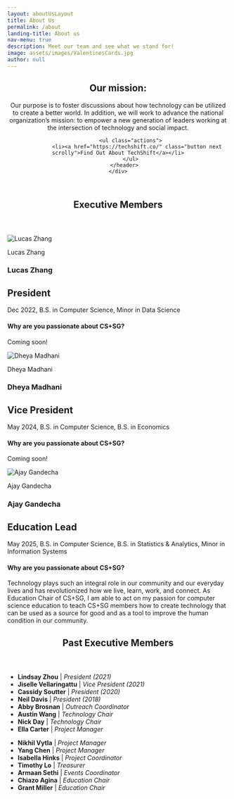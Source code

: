 ```yaml
---
layout: aboutUsLayout
title: About Us
permalink: /about
landing-title: About us
nav-menu: true
description: Meet our team and see what we stand for!
image: assets/images/ValentinesCards.jpg
author: null
---
```


<div id="main" class="alt">
<!-- One -->
<section id="Mission">
	<div class="inner">
		<header class="major">
			<h2 id="Mission">Our mission: </h2>
			<p>Our purpose is to foster discussions about how technology can be utilized to create a better world. In addition, we will work to advance the national organization’s mission: to empower a new generation of leaders working at the intersection of technology and social impact.</p>		
			
			<ul class="actions">
				<li><a href="https://techshift.co/" class="button next scrolly">Find Out About TechShift</a></li>
			</ul>
		</header>
	</div>
</section>
<!--<hr class="major" />-->
<section id="Exec" class="profile-header">
	<div class="inner">
		<header class="major">
			<h2>Executive Members</h2>
		</header>
	</div>
</section>
	<section id="two" class="spotlights profiles">
		<!-- Lucas -->
		<section class="profile-box">
			<div class="profile-img">
				<img src="{{ "assets/images/memberPictures/LucasZhang.jpg" | relative_url }}" alt="Lucas Zhang" />
				<div class="profile-img-container">
					<p>Lucas Zhang</p>
				</div>
			</div>
			<div class="profile-description">
				<h1>Lucas Zhang</h1>
				<h2>President</h2>
				<p>
					<span class='grad-date'>Dec 2022</span>,
					B.S. in Computer Science, Minor in Data Science
				</p>
				<h4>Why are you passionate about CS+SG?</h4>
				<p>
				Coming soon!
				</p>
			</div>
		</section>
		<!-- Dheya -->
		<section class="profile-box">
			<div class="profile-img">
				<img src="{{ "assets/images/memberPictures/DheyaMadhani.png" | relative_url }}" alt="Dheya Madhani" />
				<div class="profile-img-container">
					<p>Dheya Madhani</p>
				</div>
			</div>
			<div class="profile-description">
				<h1>Dheya Madhani</h1>
				<h2>Vice President</h2>
				<p>
					<span class='grad-date'>May 2024</span>,
					B.S. in Computer Science, B.S. in Economics
				</p>
				<h4>Why are you passionate about CS+SG?</h4>
				<p>
				Coming soon!
				</p>
			</div>
		</section>
		<!-- Ajay -->
		<section class="profile-box">
			<div class="profile-img">
				<img src="{{ "assets/images/memberPictures/AjayGandecha.png" | relative_url }}" alt="Ajay Gandecha" />
				<div class="profile-img-container">
					<p>Ajay Gandecha</p>
				</div>
			</div>
			<div class="profile-description">
				<h1>Ajay Gandecha</h1>
				<h2>Education Lead</h2>
				<p>
					<span class='grad-date'>May 2025</span>,
					B.S. in Computer Science, B.S. in Statistics & Analytics, Minor in Information Systems
				</p>
				<h4>Why are you passionate about CS+SG?</h4>
				<p>
					Technology plays such an integral role in our community and our everyday lives and has revolutionized how we live, learn, work, and connect. As Education Chair of CS+SG, I am able to act on my passion for computer science education to teach CS+SG members how to create technology that can be used as a source for good and as a tool to improve the human condition in our community. 
				</p>
			</div>
		</section>
	</section>
	<!--
	<section id="two" class="spotlights profiles">
		<!-Cassidy->
		<section class="profile-box">
			<div class="profile-img">
				<img src="{{ "assets/images/memberPictures/CassidySoutter2.jpg" | relative_url }}" alt="Cassidy Souter" />
				<div class="profile-img-container">
					<p>Cassidy Soutter</p>
				</div>
			</div>
			<div class="profile-description">
				<h1>Cassidy Soutter</h1>
				<h2>President</h2>
				<p>
					<span class='grad-date'>May 2020</span>,
					B.S. in Computer Science, Minor in Information Systems, Minor in Spanish for the Professions
				</p>
				<h4>Why are you passionate about CS+SG?</h4>
				<p>Technology is one of the most powerful tools that we have widespread access to as a society. As we continue to develop its possibilities, it is important that we understand the repercussions of our actions and find a way to use tech to help create social good. I hope that CS+SG will be a start for us, as a community, to make a positive impact on the people around us and help to develop a healthier relationship with the way we use computer science for good.</p>
				<h4>Fun facts about me!</h4>
				<p>In my spare time, I like to listen to jazz, bake, knit and watch the Office.</p>
			</div>
		</section>
		<!- Jiselle ->
		<section class="profile-box">
			<div class="profile-img">
				<img src="{{ "assets/images/memberPictures/JiselleVellaringattu.jpg" | relative_url }}" alt="Jiselle Vellaringattu" />
				<div class="profile-img-container">
					<p>Jiselle Vellaringattu</p>
				</div>
			</div>
			<div class="profile-description">
				<h1>Jiselle Vellaringattu</h1>
				<h2>Vice President</h2>
				<p>
					<span class='grad-date'>May 2021</span>,
					B.S. in Computer Science, B.A. in Global Studies, Minor in Statistics and Analytics
				</p>
				<h4>Why are you passionate about CS+SG?</h4>
				<p>CS+SG is an organization that I am proud to be a part of, as it connects my passions of social good, technology and education. I have been able to form relationships with hardworking individuals who are passionate about social good and with community organizations that are looking to make a difference in the world, which is incredibly exciting.</p>
				<h4>Fun facts about me!</h4>
				<p>- I had an amazing experience studying abroad in Cusco, Peru! </p>
				<p>- I love posting on my photo account, @jiselletells :) </p>
			</div>
		</section>
		<!- Abby Brosnan->
		<section class="profile-box">
			<div class="profile-img">
				<img src="{{ "assets/images/memberPictures/AbbyBrosnan.jpeg" | relative_url }}" alt="Abby Brosnan" />
				<div class="profile-img-container">
					<p>Abby Brosnan</p>
				</div>
			</div>
			<div class="profile-description">
				<h1>Abby Brosnan</h1>
				<h2>Outreach Coordinator</h2>
				<p>
					<span class='grad-date'>May 2021</span>,
					B.S. in Computer Science, Minor in Environmental Science and Studies
				</p>
				<h4>Why are you passionate about CS+SG?</h4>
				<p>I think everyone has an obligation to use their skills and talents to make a positive impact on others, whatever that may be.  A lot of organizations in the community have no idea how much more they could be accomplishing with technology, or just don't have the tools to accomplish it.  Every time we empower an organization with technology, we help them as well as all the people they help through their mission, and it's a great feeling.</p>
				<h4>Fun facts about me!</h4>
				<p>I've been skydiving!</p>
			</div>
		</section>
		<!- Savannah Evans ->
		<section class="profile-box">
			<div class="profile-img">
				<img src="{{ "assets/images/memberPictures/SavannahEvans.jpeg" | relative_url }}" alt="Savannah Evans" />
				<div class="profile-img-container">
					<p>Savannah Evans</p>
				</div>
			</div>
			<div class="profile-description">
				<h1>Savannah Evans</h1>
				<h2>Events Coordinator</h2>
				<p>
				<span class='grad-date'>May 2021</span>,
				B.S. in Computer Science, B.A. in Communication Studies
				</p>
				<h4>Why are you passionate about CS+SG?</h4>
				<p>Technology holds the ability to be incredibly impactful and I want to help ensure that it is being used to promote positive social change.
				</p>
				<h4>Fun facts about me!</h4>
				<li> I had no idea what computer science was until I took COMP 110 in the fall of my freshman year. </li>
				<li> Favorite things: Snickers, A24 movies, Oxford commas, UX design, my cat George, Timothee Chalamet</li>
			</div>
		</section>
		<!- Austin Wang->
		<section class="profile-box">
			<div class="profile-img">
				<img src="{{ "assets/images/memberPictures/AustinWang.jpg" | relative_url }}" alt="Austin Wang" />
				<div class="profile-img-container">
					<p>Austin Wang</p>
				</div>
			</div>
			<div class="profile-description">
				<h1>Austin Wang</h1>
				<h2>Technology Chair</h2>
				<p>
					<span class='grad-date'>May 2020</span>,
					B.S. in Computer Science, B.S. in Mathematics
				</p>
				<h4>Why are you passionate about CS+SG?</h4>
				<p>I think that we, as CS majors, tend to underestimate the scope of our own influence. A lot of us have a one track mind hooked on a lucrative job market and research opportunities. We often overlook the ways in which we can impact areas outside of our bubble. I hope CS+SG creates passion in environmental science, healthcare, social justice, and more for CS students. *DAB*</p>
				<h4>Fun facts about me!</h4>
				<ul>
					<li>I help organize HackNC. Contact me if you're interested; we're always looking for more hands & heads (& sponsors)!</li>
					<li>I used to (sometimes still) do research in the CS department. If you need any advice about research opportunities, hmu.</li>
					<li>My favorite season is winter. I tell myself I don't have a favorite color, but I think it's either orange or blue.</li>
					<li>I like The Killers, John Mayer, Lupe Fiasco, and so much more.</li>
					<li>I like to take pictures. I shoot on a Canon EOS 500D ~ Sigma 30mm f/1.4 Art ~ Canon 50mm f/1.8 STM.</li>
				</ul>
			</div>
		</section>
		<!- Nick Day ->
		<section class="profile-box">
			<div class="profile-img">
				<img src="{{ "assets/images/memberPictures/NickDay.jpg" | relative_url }}" alt="Nicholas Day" />
				<div class="profile-img-container">
					<p>Nicholas Day</p>
				</div>
			</div>
			<div class="profile-description">
				<h1>Nicholas Day</h1>
				<h2>Technology Chair</h2>
				<p>
					<span class='grad-date'>May 2022</span>,
					B.S. in Computer Science
				</p>
				<h4>Why are you passionate about CS+SG?</h4>
				<p>I love helping the community and working on technical projects. </p>
			</div>
		</section>
		<!- Lindsay Zhou ->
		<section class="profile-box">
			<div class="profile-img">
				<img src="{{ "assets/images/memberPictures/LindsayZhou.jpg" | relative_url }}" alt="Lindsay Zhou" />
				<div class="profile-img-container">
					<p>Lindsay Zhou</p>
				</div>
			</div>
			<div class="profile-description">
				<h1>Lindsay Zhou</h1>
				<h2>Technology Chair</h2>
				<p>
					<span class='grad-date'>May 2022</span>,
					B.S. in Computer Science, B.A. in Linguistics, Minor in Japanese
				</p>
				<h4>Why are you passionate about CS+SG?</h4>
				<p>I believe in taking a human-centric approach to technology, and I can think of no better way to do that than to create technology that directly benefits the community around me. CS+SG is an amazing outlet for both my creative and technical sides, and I especially love working with so many other people who are passionate about driving positive change.</p>
				<h4>Fun facts about me!</h4>
				<p> I'm a huge fan of hackathons, so I help out with organizing several of the hackathons at UNC. Outside of tech, I love writing, and I spend a lot of my free time on a novel I've been working on!</p>
			</div>
		</section>
		<!- Ella Carter ->
		<section class="profile-box">
			<div class="profile-img">
				<img src="{{ "assets/images/memberPictures/EllaCarter.png" | relative_url }}" alt="Ella Carter" />
				<div class="profile-img-container">
					<p>Ella Carter</p>
				</div>
			</div>
			<div class="profile-description">
				<h1>Ella Carter</h1>
				<h2>Project Manager</h2>
				<p>
					<span class='grad-date'>May 2022</span>,
					B.S. in Computer Science, B.S. in Environmental Science on the Quantitative Systems Track
				</p>
				<h4>Why are you passionate about CS+SG?</h4>
				<p>For one, I love learning about and understanding computer science. Technology is strongly shaping the human experience, and I love the idea of manipulating and applying my passion for computer science to other fields to help people out.</p>
				<h4>Fun facts about me!</h4>
				<p> I took a gap year and worked for the National Park Service in St. Louis. During that internship, my car got stolen twice in three days and totaled. A toy version of my car is now on my keychain. </p>
			</div>
		</section>
		<!- Nikhil Vytla ->
		<section class="profile-box">
			<div class="profile-img">
				<img src="{{ "assets/images/memberPictures/NikhilVytla.jpg" | relative_url }}" alt="Nikhil Vytla" />
				<div class="profile-img-container">
					<p>Nikhil Vytla</p>
				</div>
			</div>
			<div class="profile-description">
				<h1>Nikhil Vytla</h1>
				<h2>Project Manager</h2>
				<p>
					<span class='grad-date'>May 2021</span>,
					B.S. in Computer Science, B.S. in Statistics
				</p>
				<h4>Why are you passionate about CS+SG?</h4>
				<p>I firmly believe in using technology to provide equal access to living and learning, and I hope CS+SG shows members that technology and computer science can truly inspire communities in a multitude of ways, whether that be by simply raising awareness for an issue, building a platform for people to have a voice, or creating interactive robots or games for children with physical and mental impairments!</p>
				<h4>Fun facts about me!</h4>
				<ul>
					<li>I'm one of the original co-founders and current Director of Operations of a tutoring and educational technology nonprofit located in the Bay Area, Onclass.org. Ask me about my life in California!</li>
					<li>I used to have two carnivorous beta fish in the same tank (big no-no). Funnily enough, they both died peacefully.</li>
					<li>Favorite things in random order: rock climbing, stargazing, headbanging to lo-fi, 60° weather, air-drumming, and eating food.</li>
				</ul>
			</div>
		</section>
		<!- Yang Chen ->
		<section class="profile-box">
			<div class="profile-img">
				<img src="{{ "assets/images/memberPictures/YangChen.jpeg" | relative_url }}" alt="Yang Chen" />
				<div class="profile-img-container">
					<p>Yang Chen</p>
				</div>
			</div>
			<div class="profile-description">
				<h1>Yang Chen</h1>
				<h2>Past Project Manager</h2>
				<p>
					<span class='grad-date'>May 2022</span>,
					B.S. in Computer Science, B.S. in Statistics, and Minor in Mathematics
				</p>
				<h4>Why are you passionate about CS+SG?</h4>
				<p>It helps introduce fun, but impactful projects for a variety of students and teaches project management and technical skills.</p>
				<h4>Fun facts about me!</h4>
				<p>I like to practice meditation and yoga!</p>
			</div>
		</section>
</section>-->

<section id="PastExec" class="profile-header">
	<div class="inner">
		<header class="major">
			<h2>Past Executive Members</h2>
		</header>
	</div>
</section>

<section id="two" class="spotlights profiles">
<div class="row 200%">
    <div class="6u 12u$(medium)">
		<ul>
			<li><strong>Lindsay Zhou</strong> | <i>President (2021)</i></li>
			<li><strong>Jiselle Vellaringattu</strong> | <i>Vice President (2021)</i></li>
			<li><strong>Cassidy Soutter</strong> | <i>President (2020)</i></li>
			<li><strong>Neil Davis</strong> | <i>President (2018)</i></li>
			<li><strong>Abby Brosnan</strong> | <i>Outreach Coordinator</i></li>
			<li><strong>Austin Wang</strong> | <i>Technology Chair</i></li>
			<li><strong>Nick Day</strong> | <i>Technology Chair</i></li>
			<li><strong>Ella Carter</strong> | <i>Project Manager</i></li>
		</ul>
    </div>
    <div class="6u 12u$(medium)">
		<ul>
			<li><strong>Nikhil Vytla</strong> | <i>Project Manager</i></li>
			<li><strong>Yang Chen</strong> | <i>Project Manager</i></li>
			<li><strong>Isabella Hinks</strong> | <i>Project Coordinator</i></li>
			<li><strong>Timothy Lo</strong> | <i>Treasurer</i></li>
			<li><strong>Armaan Sethi</strong> | <i>Events Coordinator</i></li>
			<li><strong>Chiazo Agina</strong> | <i>Education Chair</i></li>
			<li><strong>Grant Miller</strong> | <i>Education Chair</i></li>
		</ul>
    </div>
</div>
</section>


<!--<section id="two" class="spotlights profiles">
	<!- Izzi Hinks->
	<section class="profile-box">
	<!-Neil Davis->
		<div class="profile-img">
			<img src="{{ "assets/images/memberPictures/NeilDavis.jpg" | relative_url }}" alt="Neil Davis" />
			<div class="profile-img-container">
				<p>Neil Davis</p> 
				<p>President</p>
				<p>2018</p>
			</div>
		</div>
	<!- Izzi ->
		<div class="profile-img">
			<img src="{{ "assets/images/memberPictures/IzziHinks.jpg" | relative_url }}" alt="Isabella (Izzi) Hinks" />
			<div class="profile-img-container">
				<p>Isabella (Izzi) Hinks</p> 
				<p>Project Coordinator</p>
				<p>2018</p>
			</div>
		</div>
	<!- Tim ->
		<div class="profile-img">
			<img src="{{ "assets/images/memberPictures/TimothyLo.JPG" | relative_url }}" alt="Timothy Lo" />
			<div class="profile-img-container">
				<p>Timothy Lo</p>
				<p>Treasurer</p>
				<p>2018</p>
			</div>
		</div>
	<!-Armaan->
		<div class="profile-img">
			<img src="{{ "assets/images/memberPictures/ArmaanSethi.jpg" | relative_url }}" alt="Armaan Sethi" />
			<div class="profile-img-container">
				<p>Armaan Sethi</p>
				<p>Events Coordinator</p>
				<p>2018-2019</p>
			</div>
		</div>
	<!-Grant->
		<div class="profile-img">
			<img src="{{ "assets/images/memberPictures/GrantMiller.jpg" | relative_url }}" alt="Grant Miller" />
			<div class="profile-img-container">
				<p>Grant Miller</p>
				<p>Education Chair</p>
				<p>2019</p>
			</div>
		</div>
	<!-Visrut->
	<div class="profile-img">
			<img src="{{ "assets/images/memberPictures/VisrutSudhakar.jpg" | relative_url }}" alt="Visrut Sudhakar" />
			<div class="profile-img-container">
				<p>Visrut Sudhakar</p> 
				<p>Vice President and Treasurer</p>
				<p>2019</p>
			</div>
		</div>
	</section>
</section>
-->

<!-- <section id="Member">
	<div class="inner">
		<header class="major">
			<h2>Our Members</h2>
		</header>
		<span class="image fit"><img src="assets/images/banner.jpg" alt="" /></span>
		<div class="box alt">
			<div class="row 50% uniform">
				<div class="4u"><span class="image fit"><img src="assets/images/banner.jpg" alt="" /></span></div>
				<div class="4u"><span class="image fit"><img src="assets/images/banner.jpg" alt="" /></span></div>
				<div class="4u$"><span class="image fit"><img src="assets/images/banner.jpg" alt="" /></span></div>

				<div class="4u"><span class="image fit"><img src="assets/images/banner.jpg" alt="" /></span></div>
				<div class="4u"><span class="image fit"><img src="assets/images/banner.jpg" alt="" /></span></div>
				<div class="4u$"><span class="image fit"><img src="assets/images/banner.jpg" alt="" /></span></div>

				<div class="4u"><span class="image fit"><img src="assets/images/banner.jpg" alt="" /></span></div>
				<div class="4u"><span class="image fit"><img src="assets/images/banner.jpg" alt="" /></span></div>
				<div class="4u$"><span class="image fit"><img src="assets/images/banner.jpg" alt="" /></span></div>
			</div>
		</div>
	</div>
	</section> -->


<!--
			<!-- Grant 
		<section class="profile-box">
			<div class="profile-img">
				<img src="{{ "assets/images/memberPictures/GrantMiller.jpg" | relative_url }}" alt="Grant Miller" />
				<div class="profile-img-container">
					<p>Grant Miller</p>
				</div>
			</div>
			<div class="profile-description">
				<h1>Grant Miller</h1>
				<h2>Education Chair</h2>
				<p>
					<span class='grad-date'>May 2020</span>,
					B.S. and M.S. in Computer Science
				</p>
				<h4>Why are you passionate about CS+SG?</h4>
				<p>Because technology has a huge potential to positively benefit society.</p>
			</div>
		</section>
-->